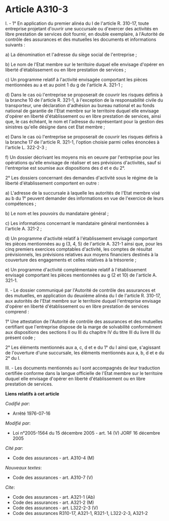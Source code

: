 # Article A310-3

I. - 1° En application du premier alinéa du I de l'article R. 310-17, toute entreprise projetant d'ouvrir une succursale ou
d'exercer des activités en libre prestation de services doit fournir, en double exemplaire, à l'Autorité de contrôle des
assurances et des mutuelles les documents et informations suivants :

a) La dénomination et l'adresse du siège social de l'entreprise ;

b) Le nom de l'Etat membre sur le territoire duquel elle envisage d'opérer en liberté d'établissement ou en libre prestation
de services ;

c) Un programme relatif à l'activité envisagée comportant les pièces mentionnées au a et au point 1 du g de l'article A.
321-1 ;

d) Dans le cas où l'entreprise se proposerait de couvrir les risques définis à la branche 10 de l'article R. 321-1, à
l'exception de la responsabilité civile du transporteur, une déclaration d'adhésion au bureau national et au fonds national
de garantie de l'Etat membre sur le territoire duquel elle envisage d'opérer en liberté d'établissement ou en libre
prestation de services, ainsi que, le cas échéant, le nom et l'adresse du représentant pour la gestion des sinistres qu'elle
désigne dans cet Etat membre ;

e) Dans le cas où l'entreprise se proposerait de couvrir les risques définis à la branche 17 de l'article R. 321-1, l'option
choisie parmi celles énoncées à l'article L. 322-2-3 ;

f) Un dossier décrivant les moyens mis en oeuvre par l'entreprise pour les opérations qu'elle envisage de réaliser et ses
prévisions d'activités, sauf si l'entreprise est soumise aux dispositions des d et e du 2°.

2° Les dossiers concernant des demandes d'activité sous le régime de la liberté d'établissement comportent en outre :

a) L'adresse de la succursale à laquelle les autorités de l'Etat membre visé au b du 1° peuvent demander des informations en
vue de l'exercice de leurs compétences ;

b) Le nom et les pouvoirs du mandataire général ;

c) Les informations concernant le mandataire général mentionnées à l'article A. 321-2 ;

d) Un programme d'activité relatif à l'établissement envisagé comportant les pièces mentionnées au g (3, 4, 5) de l'article
A. 321-1 ainsi que, pour les cinq premiers exercices comptables d'activité, les comptes de résultat prévisionnels, les
prévisions relatives aux moyens financiers destinés à la couverture des engagements et celles relatives à la trésorerie ;

e) Un programme d'activité complémentaire relatif à l'établissement envisagé comportant les pièces mentionnées au g (2 et 10)
de l'article A. 321-1.

II. - Le dossier communiqué par l'Autorité de contrôle des assurances et des mutuelles, en application du deuxième alinéa du
I de l'article R. 310-17, aux autorités de l'Etat membre sur le territoire duquel l'entreprise envisage d'opérer en liberté
d'établissement ou en libre prestation de services comprend :

1° Une attestation de l'Autorité de contrôle des assurances et des mutuelles certifiant que l'entreprise dispose de la marge
de solvabilité conformément aux dispositions des sections II ou III du chapitre IV du titre III du livre III du présent
code ;

2° Les éléments mentionnés aux a, c, d et e du 1° du I ainsi que, s'agissant de l'ouverture d'une succursale, les éléments
mentionnés aux a, b, d et e du 2° du I.

III. - Les documents mentionnés au I sont accompagnés de leur traduction certifiée conforme dans la langue officielle de
l'Etat membre sur le territoire duquel elle envisage d'opérer en liberté d'établissement ou en libre prestation de services.

**Liens relatifs à cet article**

_Codifié par_:

  - Arrêté 1976-07-16

_Modifié par_:

  - Loi n°2005-1564 du 15 décembre 2005 - art. 14 (V) JORF 16 décembre 2005

_Cité par_:

  - Code des assurances - art. A310-4 (M)

_Nouveaux textes_:

  - Code des assurances - art. A310-7 (V)

_Cite_:

  - Code des assurances - art. A321-1 (Ab)
  - Code des assurances - art. A321-2 (M)
  - Code des assurances - art. L322-2-3 (V)
  - Code des assurances R310-17, A321-1, R321-1, L322-2-3, A321-2
